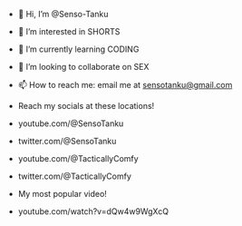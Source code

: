 - 👋 Hi, I’m @Senso-Tanku
- 👀 I’m interested in SHORTS
- 🌱 I’m currently learning CODING
- 💞️ I’m looking to collaborate on SEX
- 📫 How to reach me: email me at sensotanku@gmail.com

- Reach my socials at these locations!
- youtube.com/@SensoTanku
- twitter.com/@SensoTanku
- youtube.com/@TacticallyComfy
- twitter.com/@TacticallyComfy

- My most popular video!
- youtube.com/watch?v=dQw4w9WgXcQ

<!---
Senso-Tanku/Senso-Tanku is a ✨ special ✨ repository because its `README.md` (this file) appears on your GitHub profile.
You can click the Preview link to take a look at your changes.
--->
